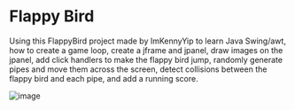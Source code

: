 # Flappy Bird

Using this FlappyBird project made by ImKennyYip to learn Java Swing/awt, how to create a game loop, create a jframe and jpanel, draw images on the jpanel, add click handlers to make the flappy bird jump, randomly generate pipes and move them across the screen, detect collisions between the flappy bird and each pipe, and add a running score.

![image](https://github.com/user-attachments/assets/cbaf9e99-ca7d-4736-8110-aa4ad15eb416)


